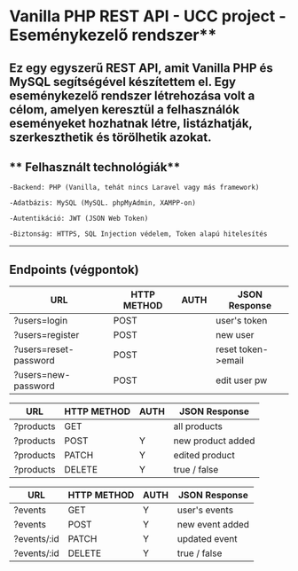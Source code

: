 # Vanilla PHP REST API - UCC project - Eseménykezelő rendszer**

Ez egy egyszerű REST API, amit Vanilla PHP és MySQL segítségével készítettem el. Egy eseménykezelő rendszer létrehozása volt a célom, amelyen keresztül a felhasználók eseményeket hozhatnak létre, listázhatják, szerkeszthetik és törölhetik azokat. 
------

## ** Felhasznált technológiák**  
    
    -Backend: PHP (Vanilla, tehát nincs Laravel vagy más framework)  

    -Adatbázis: MySQL (MySQL. phpMyAdmin, XAMPP-on)  

    -Autentikáció: JWT (JSON Web Token)  

    -Biztonság: HTTPS, SQL Injection védelem, Token alapú hitelesítés  

--- 

## Endpoints (végpontok)

|  URL                  | HTTP METHOD | AUTH | JSON Response       |
|-----------------------|-------------|------|---------------------|
| ?users=login          | POST        |      | user's token        |
| ?users=register       | POST        |      | new user            |
| ?users=reset-password | POST        |      | reset token->email  |
| ?users=new-password   | POST        |      | edit  user pw       |

|  URL           | HTTP METHOD | AUTH | JSON Response       |
|----------------|-------------|------|---------------------|
| ?products      | GET         |      | all products        |
| ?products      | POST        |  Y   | new product added   |
| ?products      | PATCH       |  Y   | edited product      |
| ?products      | DELETE      |  Y   | true / false        |


|  URL           | HTTP METHOD | AUTH | JSON Response       |
|----------------|-------------|------|---------------------|
| ?events        | GET         |  Y   | user's events       |
| ?events        | POST        |  Y   | new event added     |
| ?events/:id    | PATCH       |  Y   | updated event       |
| ?events/:id    | DELETE      |  Y   | true / false        |

